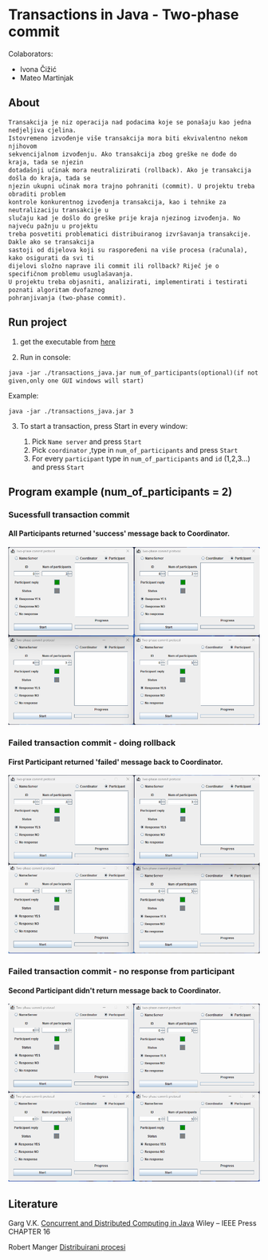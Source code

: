 # Transactions in Java - Two-phase commit 

Colaborators:
* Ivona Čižić
* Mateo Martinjak

## About 

```
Transakcija je niz operacija nad podacima koje se ponašaju kao jedna nedjeljiva cjelina.
Istovremeno izvođenje više transakcija mora biti ekvivalentno nekom njihovom
sekvencijalnom izvođenju. Ako transakcija zbog greške ne dođe do kraja, tada se njezin
dotadašnji učinak mora neutralizirati (rollback). Ako je transakcija došla do kraja, tada se
njezin ukupni učinak mora trajno pohraniti (commit). U projektu treba obraditi problem
kontrole konkurentnog izvođenja transakcija, kao i tehnike za neutralizaciju transakcije u
slučaju kad je došlo do greške prije kraja njezinog izvođenja. No najveću pažnju u projektu
treba posvetiti problematici distribuiranog izvršavanja transakcije. Dakle ako se transakcija
sastoji od dijelova koji su raspoređeni na više procesa (računala), kako osigurati da svi ti
dijelovi složno naprave ili commit ili rollback? Riječ je o specifičnom problemu usuglašavanja.
U projektu treba objasniti, analizirati, implementirati i testirati poznati algoritam dvofaznog
pohranjivanja (two-phase commit). 
```

## Run project
1. get the executable from [here](https://github.com/aeoden96-uni/transactions_java/releases/latest/download/transactions_java.jar)

2. Run in console:
```
java -jar ./transactions_java.jar num_of_participants(optional)(if not given,only one GUI windows will start)
```

Example:
```
java -jar ./transactions_java.jar 3
```

3. To start a transaction, press Start in every window:

    1. Pick ```Name server``` and press ```Start```
    2. Pick ```coordinator``` ,type in ```num_of_participants``` and press ```Start```
    3. For every ```participant```  type in ```num_of_participants``` and  ```id``` (1,2,3...) and press ```Start```
    
## Program example (num_of_participants = 2)

### Sucessfull transaction commit
#### All Participants returned 'success' message back to Coordinator.
![This is an image](anim_success.gif)

### Failed transaction commit - doing rollback
#### First Participant returned 'failed' message back to Coordinator.
![This is an image](anim_fail.gif)

### Failed transaction commit - no response from participant
#### Second Participant didn't return message back to Coordinator.
![This is an image](anim_no_response.gif)    
    
## Literature


Garg V.K. [Concurrent and Distributed Computing in Java](http://users.ece.utexas.edu/~garg/jbk.html) Wiley – IEEE Press CHAPTER 16

Robert Manger [Distribuirani procesi](http://web.studenti.math.hr/~manger/protect/DP-Skripta.pdf)

